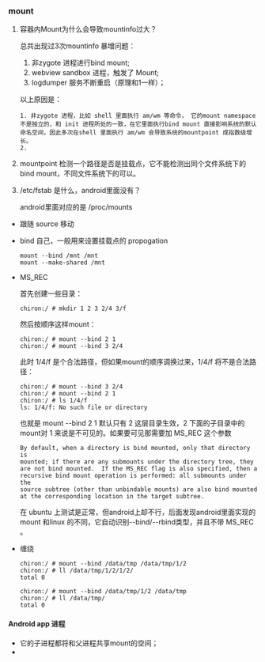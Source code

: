 ### mount

1. 容器内Mount为什么会导致mountinfo过大？
	
	总共出现过3次mountinfo 暴增问题：
	1. 非zygote 进程进行bind mount;
	2. webview sandbox 进程，触发了 Mount;
	3. logdumper 服务不断重启（原理和1一样）；

	以上原因是：
	
	```
	1. 非zygote 进程，比如 shell 里面执行 am/wm 等命令， 它的mount namespace 不是独立的，和 init 进程所处的一致，在它里面执行bind mount 直接影响系统的默认命名空间，因此多次在shell 里面执行 am/wm 会导致系统的mountpoint 成指数级增长。
	2. 
	```
2. mountpoint 检测一个路径是否是挂载点，它不能检测出同个文件系统下的 bind mount，不同文件系统下的可以。


2. /etc/fstab 是什么，android里面没有？
	
	android里面对应的是 /proc/mounts

* 跟随 source 移动
	
* bind 自己，一般用来设置挂载点的 propogation

	```
	mount --bind /mnt /mnt
	mount --make-shared /mnt
	```
	
* MS_REC

	首先创建一些目录：
	
	```
	chiron:/ # mkdir 1 2 3 2/4 3/f
	```
	
	然后按顺序这样mount：
	
	```
	chiron:/ # mount --bind 2 1
	chiron:/ # mount --bind 3 2/4
	```
	此时 1/4/f 是个合法路径，但如果mount的顺序调换过来，1/4/f 将不是合法路径：
	
	```
	chiron:/ # mount --bind 3 2/4
	chiron:/ # mount --bind 2 1
	chiron:/ # ls 1/4/f
	ls: 1/4/f: No such file or directory
	```	
	也就是 mount --bind 2 1 默认只有 2 这层目录生效，2 下面的子目录中的mount对 1 来说是不可见的。如果要可见那需要加 MS_REC 这个参数
	
	```
	By default, when a directory is bind mounted, only that directory is
   mounted; if there are any submounts under the directory tree, they
   are not bind mounted.  If the MS_REC flag is also specified, then a
   recursive bind mount operation is performed: all submounts under the
   source subtree (other than unbindable mounts) are also bind mounted
   at the corresponding location in the target subtree.
	```
	
	在 ubuntu 上测试是正常，但android上却不行，后面发现android里面实现的mount 和linux 的不同，它自动识别--bind/--rbind类型，并且不带 MS_REC 。
	
	
* 缠绕

	```
	chiron:/ # mount --bind /data/tmp /data/tmp/1/2
	chiron:/ # ll /data/tmp/1/2/1/2/
	total 0
	
	chiron:/ # mount --bind /data/tmp/1/2 /data/tmp
	chiron:/ # ll /data/tmp/
	total 0
	```
	
#### Android app 进程
* 它的子进程都将和父进程共享mount的空间；
* 